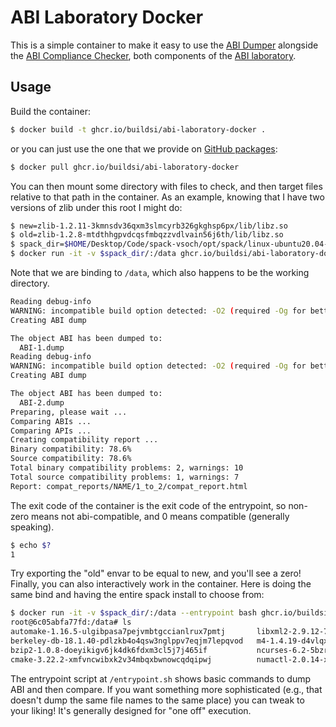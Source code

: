 # ABI Laboratory Docker

This is a simple container to make it easy to use the [ABI Dumper](https://github.com/lvc/abi-dumper)
alongside the [ABI Compliance Checker](https://github.com/lvc/abi-compliance-checker), both
components of the [ABI laboratory](https://abi-laboratory.pro/).

## Usage

Build the container:

```bash
$ docker build -t ghcr.io/buildsi/abi-laboratory-docker .
```

or you can just use the one that we provide on [GitHub packages](https://github.com/buildsi/abi-laboratory-docker/pkgs/container/abi-laboratory-docker):

```bash
$ docker pull ghcr.io/buildsi/abi-laboratory-docker
```

You can then mount some directory with files to check, and then target
files relative to that path in the container. As an example, knowing
that I have two versions of zlib under this root I might do:

```bash
$ new=zlib-1.2.11-3kmnsdv36qxm3slmcyrb326gkghsp6px/lib/libz.so
$ old=zlib-1.2.8-mtdthhgpvdcqsfmbqzzvdlvain56j6th/lib/libz.so
$ spack_dir=$HOME/Desktop/Code/spack-vsoch/opt/spack/linux-ubuntu20.04-skylake/gcc-9.3.0
$ docker run -it -v $spack_dir/:/data ghcr.io/buildsi/abi-laboratory-docker $old $new
```
Note that we are binding to `/data`, which also happens to be the working directory.

```bash
Reading debug-info
WARNING: incompatible build option detected: -O2 (required -Og for better analysis)
Creating ABI dump

The object ABI has been dumped to:
  ABI-1.dump
Reading debug-info
WARNING: incompatible build option detected: -O2 (required -Og for better analysis)
Creating ABI dump

The object ABI has been dumped to:
  ABI-2.dump
Preparing, please wait ...
Comparing ABIs ...
Comparing APIs ...
Creating compatibility report ...
Binary compatibility: 78.6%
Source compatibility: 78.6%
Total binary compatibility problems: 2, warnings: 10
Total source compatibility problems: 1, warnings: 7
Report: compat_reports/NAME/1_to_2/compat_report.html
```

The exit code of the container is the exit code of the entrypoint, so non-zero means not abi-compatible,
and 0 means compatible (generally speaking). 

```bash
$ echo $?
1
```
Try exporting the "old" envar to be equal to new, and you'll see a zero! Finally, you can 
also interactively work in the container. Here is doing the same bind and having the entire spack install
to choose from:

```bash
$ docker run -it -v $spack_dir/:/data --entrypoint bash ghcr.io/buildsi/abi-laboratory-docker
root@6c05abfa77fd:/data# ls
automake-1.16.5-ulgibpasa7pejvmbtgccianlrux7pmtj       libxml2-2.9.12-754qa5s5kzuy3ouxthkzwuxepsornltc
berkeley-db-18.1.40-pdlzkb4o4qsw3nglppv7eqjm7lepqvod   m4-1.4.19-d4vlqx75hylz6fp4bavvuanyoblcm6jm
bzip2-1.0.8-doeyikigv6jk4dk6fdxm3cl5j7j465if           ncurses-6.2-5bzr63iqgpogufanleaw2fzjxnzziz67
cmake-3.22.2-xmfvncwibxk2v34mbqxbwnowcqdqipwj          numactl-2.0.14-xdbrc26b7oparqyw7rzrmtcbru4qx7my
```

The entrypoint script at `/entrypoint.sh` shows basic commands to dump ABI and then compare. If you want something more sophisticated (e.g., that doesn't dump the same file names to the same place) you can tweak to your liking!
It's generally designed for "one off" execution.
